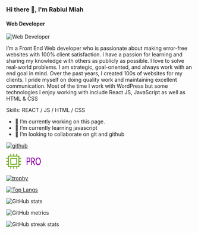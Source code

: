 ### Hi there 👋, I'm Rabiul Miah
#### Web Developer
![Web Developer](https://media.licdn.com/dms/image/D4E16AQH8sB8xd98JrQ/profile-displaybackgroundimage-shrink_350_1400/0/1701069513028?e=1706745600&v=beta&t=TivOhY0cF33Wnh6HsjiPNeIWBF7eq7MtlHHRwfExo_g )

I’m a Front End Web developer who is passionate about making error-free websites with 100% client satisfaction. I have a passion for learning and sharing my knowledge with others as publicly as possible. I love to solve real-world problems. I am strategic, goal-oriented, and always work with an end goal in mind. Over the past years, I created 100s of websites for my clients. I pride myself on doing quality work and maintaining excellent communication. Most of the time I work with WordPress but some technologies I enjoy working with include React JS, JavaScript as well as HTML & CSS

Skills:  REACT / JS / HTML / CSS

- 🔭 I’m currently working on this page. 
- 🌱 I’m currently learning javascript 
- 👯 I’m looking to collaborate on git and github 


[<img src='https://cdn.jsdelivr.net/npm/simple-icons@3.0.1/icons/github.svg' alt='github' height='40'>](https://github.com/rabiulislamrobi)  

<a href='https://docs.github.com/en/developers'><img src='https://raw.githubusercontent.com/acervenky/animated-github-badges/master/assets/devbadge.gif' width='40' height='40'></a> <a href='https://github.com/pricing'><img src='https://raw.githubusercontent.com/acervenky/animated-github-badges/master/assets/pro.gif' width='40' height='40'></a> 

[![trophy](https://github-profile-trophy.vercel.app/?username=rabiulislamrobi)](https://github.com/ryo-ma/github-profile-trophy)

[![Top Langs](https://github-readme-stats.vercel.app/api/top-langs/?username=rabiulislamrobi)](https://github.com/anuraghazra/github-readme-stats)

![GitHub stats](https://github-readme-stats.vercel.app/api?username=rabiulislamrobi&show_icons=true&count_private=true)  

![GitHub metrics](https://metrics.lecoq.io/rabiulislamrobi)  

![GitHub streak stats](https://streak-stats.demolab.com/?user=rabiulislamrobi)  



